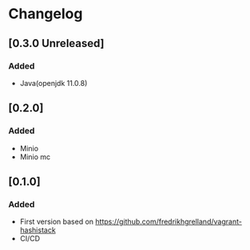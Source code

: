 # Changelog

## [0.3.0 Unreleased]

### Added

- Java(openjdk 11.0.8)

## [0.2.0]

### Added

- Minio
- Minio mc

## [0.1.0]

### Added

- First version based on https://github.com/fredrikhgrelland/vagrant-hashistack
- CI/CD
